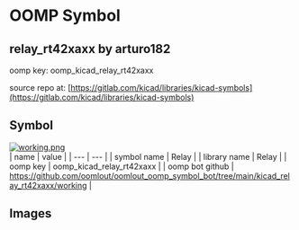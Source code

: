 # OOMP Symbol  
## relay_rt42xaxx  by arturo182  
  
oomp key: oomp_kicad_relay_rt42xaxx  
  
source repo at: [https://gitlab.com/kicad/libraries/kicad-symbols](https://gitlab.com/kicad/libraries/kicad-symbols)  
## Symbol  
  
[![working.png](working_600.png)](working.png)  
| name | value | 
| --- | --- | 
| symbol name | Relay | 
| library name | Relay | 
| oomp key | oomp_kicad_relay_rt42xaxx | 
| oomp bot github | https://github.com/oomlout/oomlout_oomp_symbol_bot/tree/main/kicad_relay_rt42xaxx/working | 
## Images  
